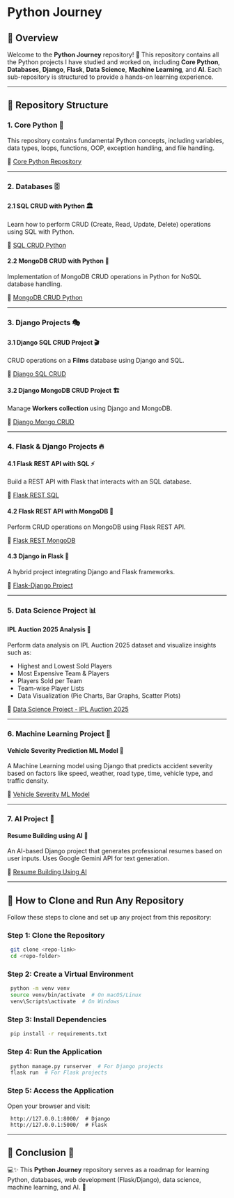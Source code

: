# Python Journey

## 📌 Overview
Welcome to the **Python Journey** repository! 🚀 This repository contains all the Python projects I have studied and worked on, including **Core Python**, **Databases**, **Django**, **Flask**, **Data Science**, **Machine Learning**, and **AI**. Each sub-repository is structured to provide a hands-on learning experience.

---

## 📂 Repository Structure

### **1. Core Python** 🐍
This repository contains fundamental Python concepts, including variables, data types, loops, functions, OOP, exception handling, and file handling.

🔗 [Core Python Repository](https://github.com/ARONAGENT/Core-Python.git)

---

### **2. Databases** 🗄️

#### **2.1 SQL CRUD with Python** 🏛️
Learn how to perform CRUD (Create, Read, Update, Delete) operations using SQL with Python.

🔗 [SQL CRUD Python](https://github.com/ARONAGENT/SQL-Crud-Python.git)

#### **2.2 MongoDB CRUD with Python** 🍃
Implementation of MongoDB CRUD operations in Python for NoSQL database handling.

🔗 [MongoDB CRUD Python](https://github.com/ARONAGENT/Mongo-DB-Crud-Python.git)

---

### **3. Django Projects** 🎭

#### **3.1 Django SQL CRUD Project** 🎬
CRUD operations on a **Films** database using Django and SQL.

🔗 [Django SQL CRUD](https://github.com/ARONAGENT/Django-SQL-CRUD.git)

#### **3.2 Django MongoDB CRUD Project** 🏗️
Manage **Workers collection** using Django and MongoDB.

🔗 [Django Mongo CRUD](https://github.com/ARONAGENT/Django-Mongo-CRUD.git)

---

### **4. Flask & Django Projects** 🔥

#### **4.1 Flask REST API with SQL** ⚡
Build a REST API with Flask that interacts with an SQL database.

🔗 [Flask REST SQL](https://github.com/ARONAGENT/Flask_REST-SQL.git)

#### **4.2 Flask REST API with MongoDB** 🍃
Perform CRUD operations on MongoDB using Flask REST API.

🔗 [Flask REST MongoDB](https://github.com/ARONAGENT/Flask_REST_MONGODB.git)

#### **4.3 Django in Flask** 🌉
A hybrid project integrating Django and Flask frameworks.

🔗 [Flask-Django Project](https://github.com/ARONAGENT/Flask-Django_Project.git)

---

### **5. Data Science Project** 📊

#### **IPL Auction 2025 Analysis** 🏏
Perform data analysis on IPL Auction 2025 dataset and visualize insights such as:
- Highest and Lowest Sold Players
- Most Expensive Team & Players
- Players Sold per Team
- Team-wise Player Lists
- Data Visualization (Pie Charts, Bar Graphs, Scatter Plots)

🔗 [Data Science Project - IPL Auction 2025](https://github.com/ARONAGENT/Data_Science_Project.git)

---

### **6. Machine Learning Project** 🤖

#### **Vehicle Severity Prediction ML Model** 🚗
A Machine Learning model using Django that predicts accident severity based on factors like speed, weather, road type, time, vehicle type, and traffic density.

🔗 [Vehicle Severity ML Model](https://github.com/ARONAGENT/Vehicles_Severity_ML_Model.git)

---

### **7. AI Project** 🧠

#### **Resume Building using AI** 📄
An AI-based Django project that generates professional resumes based on user inputs. Uses Google Gemini API for text generation.

🔗 [Resume Building Using AI](https://github.com/ARONAGENT/Resume_Building_Using_AI.git)

---

## 🔧 How to Clone and Run Any Repository
Follow these steps to clone and set up any project from this repository:

### **Step 1: Clone the Repository**
```bash
 git clone <repo-link>
 cd <repo-folder>
```

### **Step 2: Create a Virtual Environment**
```bash
 python -m venv venv
 source venv/bin/activate  # On macOS/Linux
 venv\Scripts\activate  # On Windows
```

### **Step 3: Install Dependencies**
```bash
 pip install -r requirements.txt
```

### **Step 4: Run the Application**
```bash
 python manage.py runserver  # For Django projects
 flask run  # For Flask projects
```

### **Step 5: Access the Application**
Open your browser and visit:
```
 http://127.0.0.1:8000/  # Django
 http://127.0.0.1:5000/  # Flask
```

---

## 🎯 Conclusion 📢  
💻✨ This **Python Journey** repository serves as a roadmap for learning Python, databases, web development (Flask/Django), data science, machine learning, and AI. 🚀




